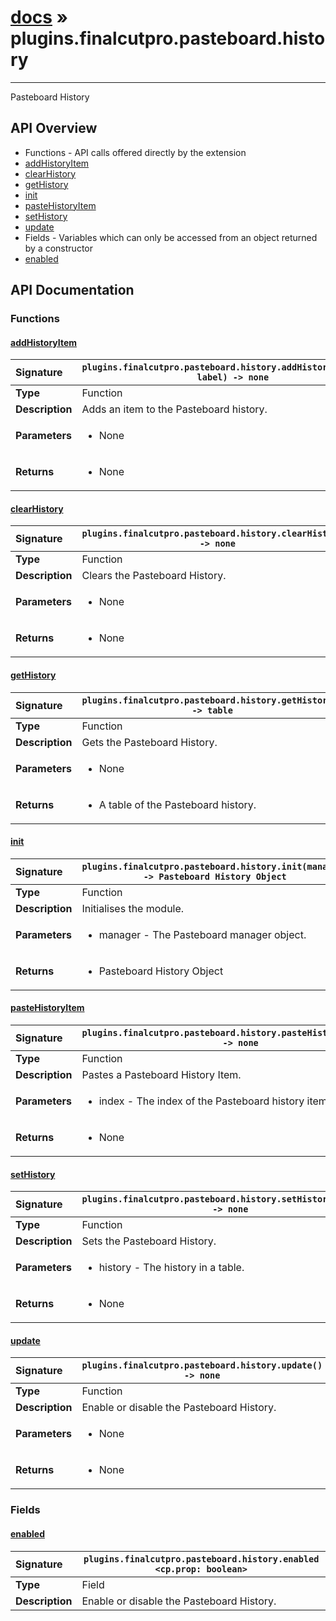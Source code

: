 # [docs](index.md) » plugins.finalcutpro.pasteboard.history
---

Pasteboard History

## API Overview
* Functions - API calls offered directly by the extension
 * [addHistoryItem](#addhistoryitem)
 * [clearHistory](#clearhistory)
 * [getHistory](#gethistory)
 * [init](#init)
 * [pasteHistoryItem](#pastehistoryitem)
 * [setHistory](#sethistory)
 * [update](#update)
* Fields - Variables which can only be accessed from an object returned by a constructor
 * [enabled](#enabled)

## API Documentation

### Functions

#### [addHistoryItem](#addhistoryitem)
| <span style="float: left;">**Signature**</span> | <span style="float: left;">`plugins.finalcutpro.pasteboard.history.addHistoryItem(data, label) -> none` </span>                                                          |
| -----------------------------------------------------|---------------------------------------------------------------------------------------------------------|
| **Type**                                             | Function                                                                                         |
| **Description**                                      | Adds an item to the Pasteboard history.                                                                                         |
| **Parameters**                                       | <ul markdown="1"><li markdown="1">None</li></ul> |
| **Returns**                                          | <ul markdown="1"><li markdown="1">None</li></ul>          |

#### [clearHistory](#clearhistory)
| <span style="float: left;">**Signature**</span> | <span style="float: left;">`plugins.finalcutpro.pasteboard.history.clearHistory() -> none` </span>                                                          |
| -----------------------------------------------------|---------------------------------------------------------------------------------------------------------|
| **Type**                                             | Function                                                                                         |
| **Description**                                      | Clears the Pasteboard History.                                                                                         |
| **Parameters**                                       | <ul markdown="1"><li markdown="1">None</li></ul> |
| **Returns**                                          | <ul markdown="1"><li markdown="1">None</li></ul>          |

#### [getHistory](#gethistory)
| <span style="float: left;">**Signature**</span> | <span style="float: left;">`plugins.finalcutpro.pasteboard.history.getHistory() -> table` </span>                                                          |
| -----------------------------------------------------|---------------------------------------------------------------------------------------------------------|
| **Type**                                             | Function                                                                                         |
| **Description**                                      | Gets the Pasteboard History.                                                                                         |
| **Parameters**                                       | <ul markdown="1"><li markdown="1">None</li></ul> |
| **Returns**                                          | <ul markdown="1"><li markdown="1">A table of the Pasteboard history.</li></ul>          |

#### [init](#init)
| <span style="float: left;">**Signature**</span> | <span style="float: left;">`plugins.finalcutpro.pasteboard.history.init(manager) -> Pasteboard History Object` </span>                                                          |
| -----------------------------------------------------|---------------------------------------------------------------------------------------------------------|
| **Type**                                             | Function                                                                                         |
| **Description**                                      | Initialises the module.                                                                                         |
| **Parameters**                                       | <ul markdown="1"><li markdown="1">manager - The Pasteboard manager object.</li></ul> |
| **Returns**                                          | <ul markdown="1"><li markdown="1">Pasteboard History Object</li></ul>          |

#### [pasteHistoryItem](#pastehistoryitem)
| <span style="float: left;">**Signature**</span> | <span style="float: left;">`plugins.finalcutpro.pasteboard.history.pasteHistoryItem(index) -> none` </span>                                                          |
| -----------------------------------------------------|---------------------------------------------------------------------------------------------------------|
| **Type**                                             | Function                                                                                         |
| **Description**                                      | Pastes a Pasteboard History Item.                                                                                         |
| **Parameters**                                       | <ul markdown="1"><li markdown="1">index - The index of the Pasteboard history item.</li></ul> |
| **Returns**                                          | <ul markdown="1"><li markdown="1">None</li></ul>          |

#### [setHistory](#sethistory)
| <span style="float: left;">**Signature**</span> | <span style="float: left;">`plugins.finalcutpro.pasteboard.history.setHistory(history) -> none` </span>                                                          |
| -----------------------------------------------------|---------------------------------------------------------------------------------------------------------|
| **Type**                                             | Function                                                                                         |
| **Description**                                      | Sets the Pasteboard History.                                                                                         |
| **Parameters**                                       | <ul markdown="1"><li markdown="1">history - The history in a table.</li></ul> |
| **Returns**                                          | <ul markdown="1"><li markdown="1">None</li></ul>          |

#### [update](#update)
| <span style="float: left;">**Signature**</span> | <span style="float: left;">`plugins.finalcutpro.pasteboard.history.update() -> none` </span>                                                          |
| -----------------------------------------------------|---------------------------------------------------------------------------------------------------------|
| **Type**                                             | Function                                                                                         |
| **Description**                                      | Enable or disable the Pasteboard History.                                                                                         |
| **Parameters**                                       | <ul markdown="1"><li markdown="1">None</li></ul> |
| **Returns**                                          | <ul markdown="1"><li markdown="1">None</li></ul>          |

### Fields

#### [enabled](#enabled)
| <span style="float: left;">**Signature**</span> | <span style="float: left;">`plugins.finalcutpro.pasteboard.history.enabled <cp.prop: boolean>` </span>                                                          |
| -----------------------------------------------------|---------------------------------------------------------------------------------------------------------|
| **Type**                                             | Field                                                                                         |
| **Description**                                      | Enable or disable the Pasteboard History.                                                                                         |


